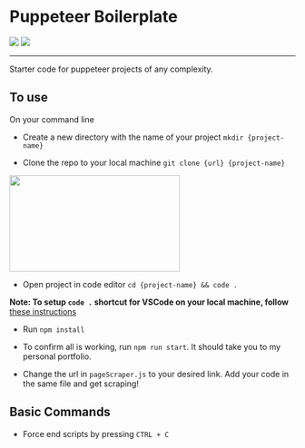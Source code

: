 # Puppeteer Boilerplate 
![](https://img.shields.io/github/license/hellosurbhi/puppeteer-boilerplate) 
![](https://img.shields.io/twitter/url?url=https%3A%2F%2Fgithub.com%2Fhellosurbhi%2Fpuppeteer-boilerplate)
<hr />
Starter code for puppeteer projects of any complexity. 



## To use

On your command line

* Create a new directory with the name of your project ``mkdir {project-name}``

* Clone the repo to your local machine ``git clone {url} {project-name} ``

<img src="https://github.com/hellosurbhi/puppeteer-starter-code/blob/master/clone-link-image.png" width="300" height="170">

* Open project in code editor ``cd {project-name} && code . ``

**Note: To setup ``code .`` shortcut for VSCode on your local machine, follow** [these instructions](https://code.visualstudio.com/docs/setup/mac)

* Run ``npm install``

* To confirm all is working, run ``npm run start``. It should take you to my personal portfolio.

* Change the url in ``pageScraper.js`` to your desired link. Add your code in the same file and get scraping!

## Basic Commands 

* Force end scripts by pressing ``CTRL + C``
